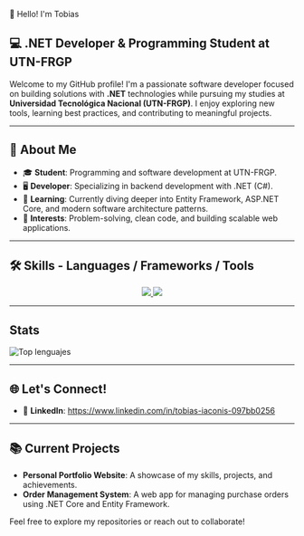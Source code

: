 
👋 Hello! I'm Tobias   
## 💻 .NET Developer & Programming Student at UTN-FRGP

Welcome to my GitHub profile! I'm a passionate software developer focused on building solutions with **.NET** technologies while pursuing my studies at **Universidad Tecnológica Nacional (UTN-FRGP)**. I enjoy exploring new tools, learning best practices, and contributing to meaningful projects.

---

## 🌟 About Me
- 🎓 **Student**: Programming and software development at UTN-FRGP.
- 🖥️ **Developer**: Specializing in backend development with .NET (C#).
- 🌱 **Learning**: Currently diving deeper into Entity Framework, ASP.NET Core, and modern software architecture patterns.
- 🤔 **Interests**: Problem-solving, clean code, and building scalable web applications.


---

## 🛠️ Skills - Languages / Frameworks / Tools 

<p align="center" dir="auto">
  <a href="https://skillicons.dev" rel="nofollow">
    <img src="https://camo.githubusercontent.com/17ef8abeaa53bd19f610b6e1e22b6492219c9a618f52be0da08a1ddc1577af49/68747470733a2f2f736b696c6c69636f6e732e6465762f69636f6e733f693d632c63732c7068702c74732c6a732c6a6176612c68746d6c2c6373732c626f6f7473747261702c616e67756c61722c646f746e65742c6e6f64656a73" data-canonical-src="https://skillicons.dev/icons?i=c,cs,php,ts,js,java,html,css,bootstrap,angular,dotnet,nodejs" style="max-width: 100%;">
    <img src="https://camo.githubusercontent.com/b96da3d255b840a028973d6eb0df601c56b0090381f93ce4adaa098196c58d63/68747470733a2f2f736b696c6c69636f6e732e6465762f69636f6e733f693d737072696e672c616e64726f696473747564696f2c6d6f6e676f64622c66697265626173652c6d7973716c2c6769742c706f73746d616e2c6c696e75782c61726475696e6f2c65636c697073652c7265616374" data-canonical-src="https://skillicons.dev/icons?i=spring,androidstudio,mongodb,firebase,mysql,git,postman,linux,arduino,eclipse,react" style="max-width: 100%;">
  </a>
</p>

---

## Stats

![Top lenguajes](https://github-readme-stats.vercel.app/api/top-langs?username=TobiasIaconis99&layout=compact&theme=dark)

---

## 🌐 Let's Connect!
- 💼 **LinkedIn**: https://www.linkedin.com/in/tobias-iaconis-097bb0256

---

## 📚 Current Projects
- **Personal Portfolio Website**: A showcase of my skills, projects, and achievements.  
- **Order Management System**: A web app for managing purchase orders using .NET Core and Entity Framework.

<!-- ![Mis estadísticas](https://github-readme-stats.vercel.app/api?username=TobiasIaconis99&show_icons=true&theme=dark) -->




Feel free to explore my repositories or reach out to collaborate!


